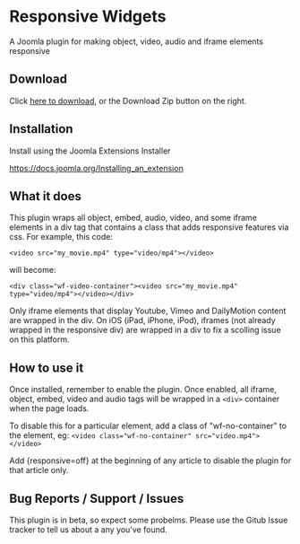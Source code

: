 # Responsive Widgets
A Joomla plugin for making object, video, audio and iframe elements responsive

## Download
Click [here to download](https://github.com/widgetfactory/wf_responsive_widgets/archive/master.zip), or the Download Zip button on the right.

## Installation
Install using the Joomla Extensions Installer

https://docs.joomla.org/Installing_an_extension

## What it does
This plugin wraps all object, embed, audio, video, and some iframe elements in a div tag that contains a class that adds responsive features via css. For example, this code:

`<video src="my_movie.mp4" type="video/mp4"></video>`

will become:

`<div class="wf-video-container"><video src="my_movie.mp4" type="video/mp4"></video></div>`

Only iframe elements that display Youtube, Vimeo and DailyMotion content are wrapped in the div. On iOS (iPad, iPhone, iPod), iframes (not already wrapped in the responsive div) are wrapped in a div to fix a scolling issue on this platform.

## How to use it
Once installed, remember to enable the plugin. Once enabled, all iframe, object, embed, video and audio tags will be wrapped in a `<div>` container when the page loads.

To disable this for a particular element, add a class of "wf-no-container" to the element, eg: `<video class="wf-no-container" src="video.mp4"></video>`

Add {responsive=off} at the beginning of any article to disable the plugin for that article only.

## Bug Reports / Support / Issues
This plugin is in beta, so expect some probelms. Please use the Gitub Issue tracker to tell us about a any you've found.
